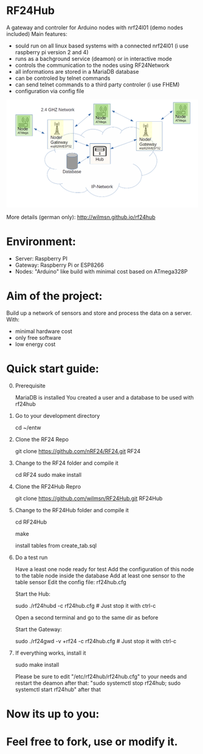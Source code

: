 # RF24Hub
A gateway and controler for Arduino nodes with nrf24l01 (demo nodes included)
Main features:
 - sould run on all linux based systems with a connected nrf24l01 (i use raspberry pi version 2 and 4)
 - runs as a bachground service (deamon) or in interactive mode
 - controls the communication to the nodes using RF24Network
 - all informations are stored in a MariaDB database
 - can be controled by telnet commands
 - can send telnet commands to a third party controler (i use FHEM)
 - configuration via config file

![alt text](https://raw.githubusercontent.com/wilmsn/RF24Hub/master/doc/overview.png "RF24Hub overview")

More details (german only): http://wilmsn.github.io/rf24hub

Environment:
============
- Server: Raspberry PI
- Gateway: Raspberry Pi or ESP8266
- Nodes: "Arduino" like build with minimal cost based on ATmega328P

Aim of the project:
===================
Build up a network of sensors and store and process the data on a server.
With:
- minimal hardware cost
- only free software
- low energy cost

Quick start guide:
=================
0. Prerequisite

   MariaDB is installed
   You created a user and a database to be used with rf24hub

1. Go to your development directory

   cd ~/entw

2. Clone the RF24 Repo

   git clone https://github.com/nRF24/RF24.git RF24

3. Change to the RF24 folder and compile it

   cd RF24
   sudo make install

4. Clone the RF24Hub Repro

   git clone https://github.com/wilmsn/RF24Hub.git RF24Hub

5. Change to the RF24Hub folder and compile it

   cd RF24Hub

   make

   install tables from create_tab.sql

8. Do a test run

   Have a least one node ready for test
   Add the configuration of this node to the table node inside the database
   Add at least one sensor to the table sensor
   Edit the config file: rf24hub.cfg

   Start the Hub:

   sudo ./rf24hubd -c rf24hub.cfg # Just stop it with ctrl-c

   Open a second terminal and go to the same dir as before

   Start the Gateway:

   sudo ./rf24gwd -v +rf24 -c rf24hub.cfg # Just stop it with ctrl-c

9. If everything works, install it

   sudo make install

   Please be sure to edit "/etc/rf24hub/rf24hub.cfg" to your needs and restart the deamon after that:
   "sudo systemctl stop rf24hub; sudo systemctl start rf24hub" after that

Now its up to you:
==================
Feel free to fork, use or modify it.
=======

